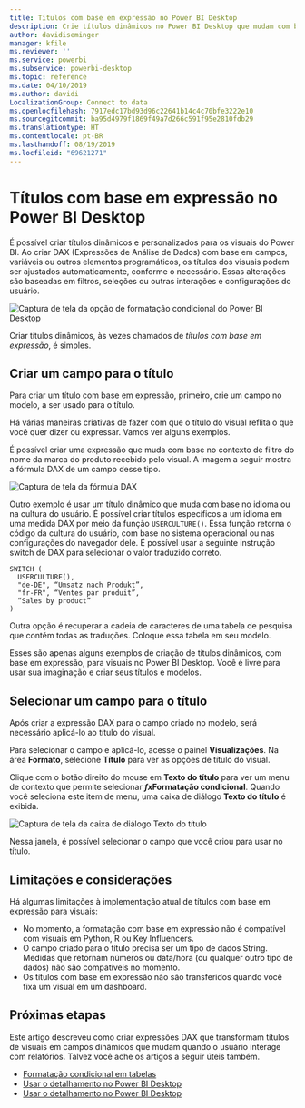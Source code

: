 ```yaml
---
title: Títulos com base em expressão no Power BI Desktop
description: Crie títulos dinâmicos no Power BI Desktop que mudam com base em expressões programáticas usando a formatação programática condicional
author: davidiseminger
manager: kfile
ms.reviewer: ''
ms.service: powerbi
ms.subservice: powerbi-desktop
ms.topic: reference
ms.date: 04/10/2019
ms.author: davidi
LocalizationGroup: Connect to data
ms.openlocfilehash: 7917edc17bd93d96c22641b14c4c70bfe3222e10
ms.sourcegitcommit: ba95d4979f1869f49a7d266c591f95e2810fdb29
ms.translationtype: HT
ms.contentlocale: pt-BR
ms.lasthandoff: 08/19/2019
ms.locfileid: "69621271"
---
```

# <a name="expression-based-titles-in-power-bi-desktop"></a>Títulos com base em expressão no Power BI Desktop

É possível criar títulos dinâmicos e personalizados para os visuais do Power BI. Ao criar DAX (Expressões de Análise de Dados) com base em campos, variáveis ou outros elementos programáticos, os títulos dos visuais podem ser ajustados automaticamente, conforme o necessário. Essas alterações são baseadas em filtros, seleções ou outras interações e configurações do usuário.

![Captura de tela da opção de formatação condicional do Power BI Desktop](media/desktop-conditional-formatting-visual-titles/expression-based-title-01.png)

Criar títulos dinâmicos, às vezes chamados de *títulos com base em expressão*, é simples. 

## <a name="create-a-field-for-your-title"></a>Criar um campo para o título

Para criar um título com base em expressão, primeiro, crie um campo no modelo, a ser usado para o título. 

Há várias maneiras criativas de fazer com que o título do visual reflita o que você quer dizer ou expressar. Vamos ver alguns exemplos.

É possível criar uma expressão que muda com base no contexto de filtro do nome da marca do produto recebido pelo visual. A imagem a seguir mostra a fórmula DAX de um campo desse tipo.

![Captura de tela da fórmula DAX](media/desktop-conditional-formatting-visual-titles/expression-based-title-02.png)

Outro exemplo é usar um título dinâmico que muda com base no idioma ou na cultura do usuário. É possível criar títulos específicos a um idioma em uma medida DAX por meio da função `USERCULTURE()`. Essa função retorna o código da cultura do usuário, com base no sistema operacional ou nas configurações do navegador dele. É possível usar a seguinte instrução switch de DAX para selecionar o valor traduzido correto. 

```
SWITCH (
  USERCULTURE(),
  "de-DE", “Umsatz nach Produkt”,
  "fr-FR", “Ventes par produit”,
  “Sales by product”
)
```

Outra opção é recuperar a cadeia de caracteres de uma tabela de pesquisa que contém todas as traduções. Coloque essa tabela em seu modelo. 

Esses são apenas alguns exemplos de criação de títulos dinâmicos, com base em expressão, para visuais no Power BI Desktop. Você é livre para usar sua imaginação e criar seus títulos e modelos.


## <a name="select-your-field-for-your-title"></a>Selecionar um campo para o título

Após criar a expressão DAX para o campo criado no modelo, será necessário aplicá-lo ao título do visual.

Para selecionar o campo e aplicá-lo, acesse o painel **Visualizações**. Na área **Formato**, selecione **Título** para ver as opções de título do visual. 

Clique com o botão direito do mouse em **Texto do título** para ver um menu de contexto que permite selecionar **<em>fx</em>Formatação condicional**. Quando você seleciona este item de menu, uma caixa de diálogo **Texto do título** é exibida. 

![Captura de tela da caixa de diálogo Texto do título](media/desktop-conditional-formatting-visual-titles/expression-based-title-02b.png)

Nessa janela, é possível selecionar o campo que você criou para usar no título.

## <a name="limitations-and-considerations"></a>Limitações e considerações

Há algumas limitações à implementação atual de títulos com base em expressão para visuais:

* No momento, a formatação com base em expressão não é compatível com visuais em Python, R ou Key Influencers.
* O campo criado para o título precisa ser um tipo de dados String. Medidas que retornam números ou data/hora (ou qualquer outro tipo de dados) não são compatíveis no momento.
* Os títulos com base em expressão não são transferidos quando você fixa um visual em um dashboard.

## <a name="next-steps"></a>Próximas etapas

Este artigo descreveu como criar expressões DAX que transformam títulos de visuais em campos dinâmicos que mudam quando o usuário interage com relatórios. Talvez você ache os artigos a seguir úteis também.

* [Formatação condicional em tabelas](desktop-conditional-table-formatting.md)
* [Usar o detalhamento no Power BI Desktop](desktop-cross-report-drill-through.md)
* [Usar o detalhamento no Power BI Desktop](desktop-drillthrough.md)
